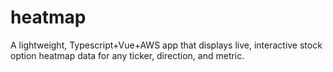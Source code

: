 # heatmap
A lightweight, Typescript+Vue+AWS app that displays live, interactive stock option heatmap data for any ticker, direction, and metric.
